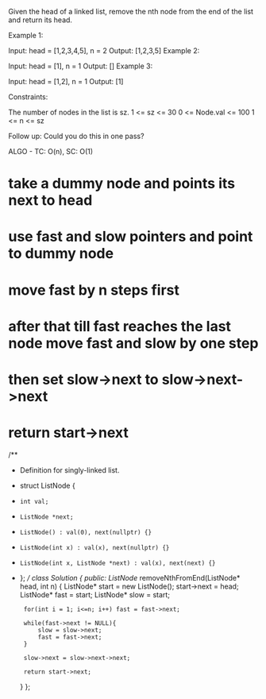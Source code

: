 Given the head of a linked list, remove the nth node from the end of the list and return its head.

 

Example 1:


Input: head = [1,2,3,4,5], n = 2
Output: [1,2,3,5]
Example 2:

Input: head = [1], n = 1
Output: []
Example 3:

Input: head = [1,2], n = 1
Output: [1]
 

Constraints:

The number of nodes in the list is sz.
1 <= sz <= 30
0 <= Node.val <= 100
1 <= n <= sz
 

Follow up: Could you do this in one pass?

ALGO - TC: O(n), SC: O(1)
# take a dummy node and points its next to head
# use fast and slow pointers and point to dummy node
# move fast by n steps first
# after that till fast reaches the last node move fast and slow by one step
# then set slow->next to slow->next->next
# return start->next

/**
 * Definition for singly-linked list.
 * struct ListNode {
 *     int val;
 *     ListNode *next;
 *     ListNode() : val(0), next(nullptr) {}
 *     ListNode(int x) : val(x), next(nullptr) {}
 *     ListNode(int x, ListNode *next) : val(x), next(next) {}
 * };
 */
class Solution {
public:
    ListNode* removeNthFromEnd(ListNode* head, int n) {
        ListNode* start = new ListNode();
        start->next = head;
        ListNode* fast = start;
        ListNode* slow = start;
        
        for(int i = 1; i<=n; i++) fast = fast->next;
        
        while(fast->next != NULL){
            slow = slow->next;
            fast = fast->next;
        }
        
        slow->next = slow->next->next;
        
        return start->next;
    }
};